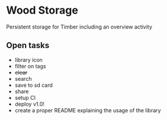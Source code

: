 # Wood Storage

Persistent storage for Timber including an overview activity

## Open tasks
* library icon
* filter on tags
* ~~clear~~
* search
* save to sd card
* share
* setup CI
* deploy v1.0!
* create a proper README explaining the usage of the library
